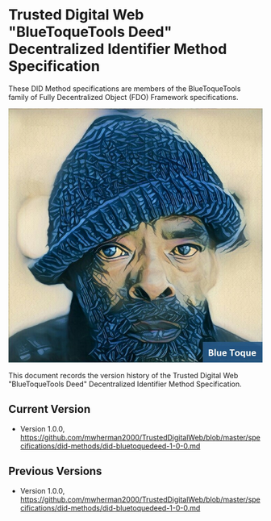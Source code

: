 # Trusted Digital Web "BlueToqueTools Deed" Decentralized Identifier Method Specification

These DID Method specifications are members of the BlueToqueTools family of Fully Decentralized Object (FDO) Framework specifications.

![Blue Toque](images/bluetoquelogo2.jpg)

This document records the version history of the Trusted Digital Web "BlueToqueTools Deed" Decentralized Identifier Method Specification.

## Current Version

- Version 1.0.0, https://github.com/mwherman2000/TrustedDigitalWeb/blob/master/specifications/did-methods/did-bluetoquedeed-1-0-0.md

## Previous Versions

- Version 1.0.0, https://github.com/mwherman2000/TrustedDigitalWeb/blob/master/specifications/did-methods/did-bluetoquedeed-1-0-0.md
